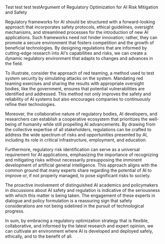 Test test test testArgument of Regulatory Optimization for AI Risk Mitigation and Safety

Regulatory frameworks for AI should be structured with a forward-looking approach that incorporates safety protocols, ethical guidelines, oversight mechanisms, and streamlined processes for the introduction of new AI applications. Such frameworks need not hinder innovation; rather, they can promote a secure environment that fosters competition and the growth of beneficial technologies. By designing regulations that are informed by cutting-edge research into AI's capabilities and risks, we can create a dynamic regulatory environment that adapts to changes and advances in the field.

To illustrate, consider the approach of red teaming, a method used to test system security by simulating attacks on the system. Mandating red teaming exercises and sharing the results with appropriate oversight bodies, like the government, ensures that potential vulnerabilities are identified and addressed. This method not only improves the safety and reliability of AI systems but also encourages companies to continuously refine their technologies.

Moreover, the collaborative nature of regulatory bodies, AI developers, and researchers can establish a cooperative ecosystem that prioritizes the well-being of humanity while still propelling AI advancements. By drawing from the collective expertise of all stakeholders, regulations can be crafted to address the wide spectrum of risks and opportunities presented by AI, including its role in critical infrastructure, employment, and education.

Furthermore, regulatory risk identification can serve as a universal requirement for AI applications, emphasizing the importance of recognizing and mitigating risks without necessarily presupposing the imminent development of artificial general intelligence. This approach aligns with the common ground that many experts share regarding the potential of AI to improve or, if not properly managed, to pose significant risks to society.

The proactive involvement of distinguished AI academics and policymakers in discussions about AI safety and regulation is indicative of the seriousness with which this matter is being taken. The engagement of these experts in dialogue and policy formulation is a reassuring sign that safety considerations are not being sidelined in the pursuit of technological progress.

In sum, by embracing a regulatory optimization strategy that is flexible, collaborative, and informed by the latest research and expert opinion, we can cultivate an environment where AI is developed and deployed safely, ethically, and to the benefit of all.
